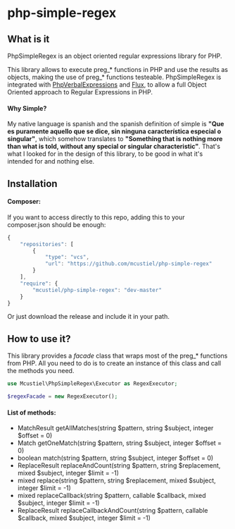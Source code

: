 # php-simple-regex

What is it
----------

PhpSimpleRegex is an object oriented regular expressions library for PHP.

This library allows to execute preg_* functions in PHP and use the results as objects, making the use of preg_* functions testeable. PhpSimpleRegex is integrated with [PhpVerbalExpressions](https://github.com/VerbalExpressions/PHPVerbalExpressions) and [Flux](https://github.com/selvinortiz/flux), to allow a full Object Oriented approach to Regular Expressions in PHP.

#### Why Simple?

My native language is spanish and the spanish definition of simple is __"Que es puramente aquello que se dice, sin ninguna característica especial o singular"__, which somehow translates to __"Something that is nothing more than what is told, without any special or singular characteristic"__. That's what I looked for in the design of this library, to be good in what it's intended for and nothing else.

Installation
------------

#### Composer:

If you want to access directly to this repo, adding this to your composer.json should be enough:

```javascript  
{
    "repositories": [
        {
            "type": "vcs",
            "url": "https://github.com/mcustiel/php-simple-regex"
        }
    ],
    "require": {
        "mcustiel/php-simple-regex": "dev-master"
    }
}
```

Or just download the release and include it in your path.

How to use it?
--------------

This library provides a _facade_ class that wraps most of the preg_* functions from PHP. All you need to do is to create an instance of this class and call the methods you need.

```php
use Mcustiel\PhpSimpleRegex\Executor as RegexExecutor;

$regexFacade = new RegexExecutor();
```

#### List of methods:

* MatchResult getAllMatches(string $pattern, string $subject, integer $offset = 0)
* Match getOneMatch(string $pattern, string $subject, integer $offset = 0)
* boolean match(string $pattern, string $subject, integer $offset = 0)
* ReplaceResult replaceAndCount(string $pattern, string $replacement, mixed $subject, integer $limit = -1)
* mixed replace(string $pattern, string $replacement, mixed $subject, integer $limit = -1)
* mixed replaceCallback(string $pattern, callable $callback, mixed $subject, integer $limit = -1)
* ReplaceResult replaceCallbackAndCount(string $pattern, callable $callback, mixed $subject, integer $limit = -1)

